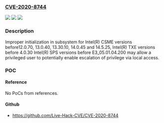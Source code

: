 ### [CVE-2020-8744](https://cve.mitre.org/cgi-bin/cvename.cgi?name=CVE-2020-8744)
![](https://img.shields.io/static/v1?label=Product&message=Intel(R)%20CSME%20versions%2C%20Intel(R)%20TXE%2C%20Intel(R)%20SPS&color=blue)
![](https://img.shields.io/static/v1?label=Version&message=Intel(R)%20CSME%20versions%20before%2012.0.70%2C%2013.0.40%2C%2013.30.10%2C%2014.0.45%20and%2014.5.25%2C%20Intel(R)%20TXE%20versions%20before%204.0.30%20Intel(R)%20SPS%20versions%20before%20E3_05.01.04.200%20&color=brightgreen)
![](https://img.shields.io/static/v1?label=Vulnerability&message=escalation%20of%20privilege&color=brightgreen)

### Description

Improper initialization in subsystem for Intel(R) CSME versions before12.0.70, 13.0.40, 13.30.10, 14.0.45 and 14.5.25, Intel(R) TXE versions before 4.0.30 Intel(R) SPS versions before E3_05.01.04.200 may allow a privileged user to potentially enable escalation of privilege via local access.

### POC

#### Reference
No PoCs from references.

#### Github
- https://github.com/Live-Hack-CVE/CVE-2020-8744

